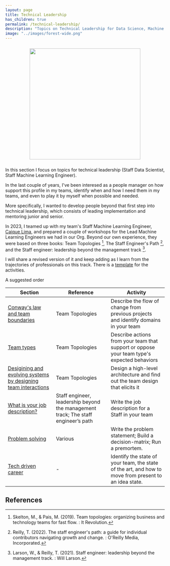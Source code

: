 ```yaml
---
layout: page
title: Technical Leadership
has_children: true
permalink: /technical-leadership/
description: "Topics on Technical Leadership for Data Science, Machine Learning Engineering, and AI."
image: "../images/forest-wide.png"
---
```


<div align="center">
<figure>
	<a href="../images/forest-wide.png" name="Forest">
		<img  style="width:350px;margin:10px" src="../images/forest-wide.png"/>
	</a>
</figure>
</div>

In this section I focus on topics for technical leadership (Staff Data Scientist, Staff Machine Learning Engineer).

In the last couple of years, I've been interesed as a people manager on how support this profile in my teams, identify when and how I need them in my teams, and even to play it by myself when possible and needed.

More specifically, I wanted to develop people beyond that first step into technical leadership, which consists of leading implementation and mentoring junior and senior.

In 2023, I teamed up with my team's Staff Machine Learning Engineer, [Caique Lima](https://www.linkedin.com/in/caiquelima), and prepared a couple of workshops for the Lead Machine Learning Engineers we had in our Org. Beyond our own experience, they were based on three books: Team Topologies [^fn1], The Staff Engineer's Path [^fn2], and the Staff engineer: leadership beyond the management track [^fn3].

I will share a revised version of it and keep adding as I learn from the trajectories of professionals on this track. There is a [template](https://miro.com/app/board/uXjVKms1KIM=/?share_link_id=752512685457) for the activities.

A suggested order

<table class="styled-table" style="margin-left:auto;margin-right:auto">
    <thead>
        <tr>
            <th style="text-align:center">Section</th>
            <th style="text-align:center">Reference</th>
			<th style="text-align:center">Activity</th>
        </tr>
    </thead>
    <tbody>
        <tr>
            <td><a href="/docs/technical-leadership/conway-law-team-boundaries">Conway's law and team boundaries</a></td>
			<td>Team Topologies</td>
            <td>Describe the flow of change from previous projects and identify domains in your team</td>
        </tr>
		<tr>
            <td><a href="/docs/technical-leadership/team-types">Team types</a></td>
			<td>Team Topologies</td>
            <td>Describe actions from your team that support or oppose your team type's expected behaviors</td>
        </tr>
		<tr>
            <td><a href="/docs/technical-leadership/team-interaction-modes">Desigining and evolving systems by designing team interactions</a></td>
			<td>Team Topologies</td>
            <td>Design a high-level architecture and find out the team design that elicits it</td>
        </tr>
		<tr>
            <td><a href="/docs/technical-leadership/staff-job-description">What is your job description?</a></td>
			<td>Staff engineer, leadership beyond the management track; The staff engineer’s path</td>
            <td>Write the job description for a Staff in your team</td>
        </tr>
		<tr>
            <td><a href="/docs/technical-leadership/problem-solving">Problem solving</a></td>
			<td>Various</td>
            <td>Write the problem statement; Build a decision-matrix; Run a premortem.</td>
        </tr>
		<tr>
            <td><a href="/docs/technical-leadership/tech-driven-career">Tech driven career</a></td>
			<td>-</td>
            <td>Identify the state of your team, the state of the art, and how to move from present to an idea state.</td>
        </tr>
    </tbody>
</table>

## References


[^fn1]: Skelton, M., & Pais, M. (2019). Team topologies: organizing business and technology teams for fast flow. : It Revolution.
[^fn2]: Reilly, T. (2022). The staff engineer's path: a guide for individual  contributors navigating growth and change. : O'Reilly Media, Incorporated.
[^fn3]: Larson, W., & Reilly, T. (2021). Staff engineer: leadership beyond the management track. : Will Larson.
